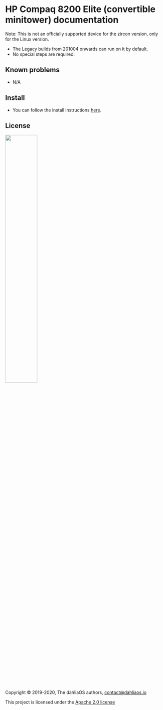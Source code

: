 # HP Compaq 8200 Elite (convertible minitower) documentation

Note: This is not an officially supported device for the zircon version, only for the Linux version.

- The Legacy builds from 201004 onwards can run on it by default.
- No special steps are required.

## Known problems

- N/A

## Install

- You can follow the install instructions [here](../../run%20dahliaOS/x86_64-efi.md). 

## License

<p align="left">
  <img width="45%" src="https://github.com/dahlia-os/brand/blob/master/Logo%20SVGs/dahliaOS%20logo%20with%20text%20(drop%20shadow).svg"
</p>

Copyright © 2019-2020, The dahliaOS authors, contact@dahliaos.io

This project is licensed under the [Apache 2.0 license](../../LICENSE)
